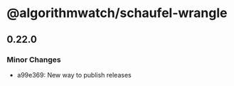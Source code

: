# @algorithmwatch/schaufel-wrangle

## 0.22.0

### Minor Changes

- a99e369: New way to publish releases
